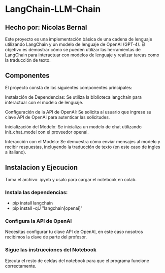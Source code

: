 # LangChain-LLM-Chain

## Hecho por: Nicolas Bernal

Este proyecto es una implementación básica de una cadena de lenguaje utilizando LangChain y un modelo de lenguaje de OpenAI (GPT-4). El objetivo es demostrar cómo se pueden utilizar las herramientas de LangChain para interactuar con modelos de lenguaje y realizar tareas como la traducción de texto.

## Componentes

El proyecto consta de los siguientes componentes principales:

Instalación de Dependencias: Se utiliza la biblioteca langchain para interactuar con el modelo de lenguaje.

Configuración de la API de OpenAI: Se solicita al usuario que ingrese su clave API de OpenAI para autenticar las solicitudes.

Inicialización del Modelo: Se inicializa un modelo de chat utilizando init_chat_model con el proveedor openai.

Interacción con el Modelo: Se demuestra cómo enviar mensajes al modelo y recibir respuestas, incluyendo la traducción de texto (en este caso de ingles a italiano).

## Instalacion y Ejecucion

Toma el archivo .ipynb y usalo para cargar el notebook en colab.

### Instala las dependencias:

- pip install langchain
- pip install -qU "langchain[openai]"

### Configura la API de OpenAI

Necesitas configurar tu clave API de OpenAI, en este caso nosotros recibimos la clave de parte del profesor.

### Sigue las instrucciones del Notebook

Ejecuta el resto de celdas del notebook para que el programa funcione correctamente.

